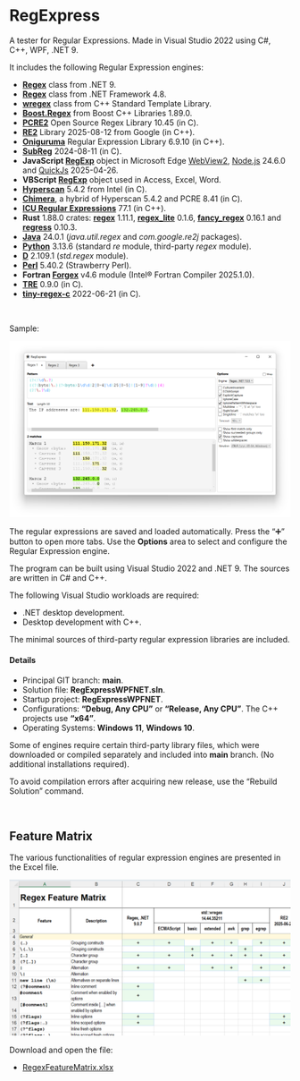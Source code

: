 ﻿# RegExpress

A tester for Regular Expressions. Made in Visual Studio 2022 using C#, C++, WPF, .NET 9.

It includes the following Regular Expression engines:

* **[Regex](https://learn.microsoft.com/en-us/dotnet/api/system.text.regularexpressions.regex?view=net-9.0)** class from .NET 9.
* **[Regex](https://learn.microsoft.com/en-us/dotnet/api/system.text.regularexpressions.regex?view=netframework-4.8)** class from .NET Framework 4.8.
* **[wregex](https://docs.microsoft.com/en-us/cpp/standard-library/regex)** class from C++ Standard Template Library.
* **[Boost.Regex](https://www.boost.org/doc/libs/1_89_0/libs/regex/doc/html/index.html)** from Boost C++ Libraries 1.89.0.
* **[PCRE2](https://pcre.org/)** Open Source Regex Library 10.45 (in C).
* **[RE2](https://github.com/google/re2)** Library 2025-08-12 from Google (in C++).
* **[Oniguruma](https://github.com/kkos/oniguruma)** Regular Expression Library 6.9.10 (in C++).
* **[SubReg](https://github.com/mattbucknall/subreg)** 2024-08-11 (in C).
* **JavaScript [RegExp](https://developer.mozilla.org/en-US/docs/Web/JavaScript/Reference/Global_Objects/RegExp)** object
  in Microsoft Edge [WebView2](https://docs.microsoft.com/en-us/microsoft-edge/webview2/), 
  [Node.js](https://nodejs.org) 24.6.0 
  and [QuickJs](https://bellard.org/quickjs/) 2025-04-26.
* **VBScript [RegExp](https://learn.microsoft.com/en-us/previous-versions/yab2dx62(v=vs.85))** object used in Access, Excel, Word.
* **[Hyperscan](https://github.com/intel/hyperscan)** 5.4.2 from Intel (in C).
* **[Chimera](http://intel.github.io/hyperscan/dev-reference/chimera.html)**, a hybrid of Hyperscan 5.4.2 and PCRE 8.41 (in C).
* **[ICU Regular Expressions](https://icu.unicode.org/)** 77.1 (in C++).
* **Rust** 1.88.0 crates: **[regex](https://docs.rs/regex)** 1.11.1, **[regex\_lite](https://docs.rs/regex_lite)** 0.1.6, **[fancy\_regex](https://docs.rs/fancy-regex)** 0.16.1 
  and **[regress](https://docs.rs/regress)** 0.10.3.
* **[Java](https://docs.oracle.com/en/java/javase/24/docs/api/java.base/java/util/regex/package-summary.html)** 24.0.1 (*java.util.regex* and *com.google.re2j* packages).
* **[Python](https://www.python.org/)** 3.13.6 (standard *re* module, third-party *regex* module).
* **[D](https://dlang.org/phobos/std_regex.html)** 2.109.1 (*std.regex* module).
* **[Perl](https://perldoc.perl.org/perlreref)** 5.40.2 (Strawberry Perl).
* **Fortran [Forgex](https://github.com/ShinobuAmasaki/forgex)** v4.6 module (Intel® Fortran Compiler 2025.1.0).
* **[TRE](https://github.com/laurikari/tre)** 0.9.0 (in C).
* **[tiny-regex-c](https://github.com/rurban/tiny-regex-c)** 2022-06-21 (in C).


<br/>

Sample:

![Screenshot of RegExpress](Screenshot1.png)

The regular expressions are saved and loaded automatically. Press the “➕” button to open more tabs. 
Use the **Options** area to select and configure the Regular Expression engine.

The program can be built using Visual Studio 2022 and .NET 9. The sources are written in C# and C++. 

The following Visual Studio workloads are required:

* .NET desktop development.
* Desktop development with C++.

The minimal sources of third-party regular expression libraries are included.

#### Details

* Principal GIT branch: **main**.
* Solution file: **RegExpressWPFNET.sln**.
* Startup project: **RegExpressWPFNET**.
* Configurations: **“Debug, Any CPU”** or **“Release, Any CPU”**. The C++ projects use **“x64”**.
* Operating Systems: **Windows 11**, **Windows 10**.

Some of engines require certain third-party library files, which were downloaded or compiled separately 
and included into **main** branch. (No additional installations required).

To avoid compilation errors after acquiring new release, use the “Rebuild Solution” command.

<br/>

## Feature Matrix

The various functionalities of regular expression engines are presented in the Excel file.

![Feature Matrix](FM.png)

Download and open the file:

* [RegexFeatureMatrix.xlsx](RegexFeatureMatrix.xlsx)

<br/>
<br/>
<br/>
